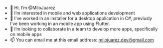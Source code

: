 - 👋 Hi, I’m @MiloJuarez
- 👀 I’m interested in mobile and web applications development
- 🌱 I've worked in an installer for a desktop application in C#, previusly I've been working in an mobile app using Flutter.
- 💞️ I’m looking to collaborate in a team to develop more apps, specifically on mobile apps
- 📫 You can email me at this email address: milojuarez.dev@gmail.com

<!---
MiloJuarez/MiloJuarez is a ✨ special ✨ repository because its `README.md` (this file) appears on your GitHub profile.
You can click the Preview link to take a look at your changes.
--->
